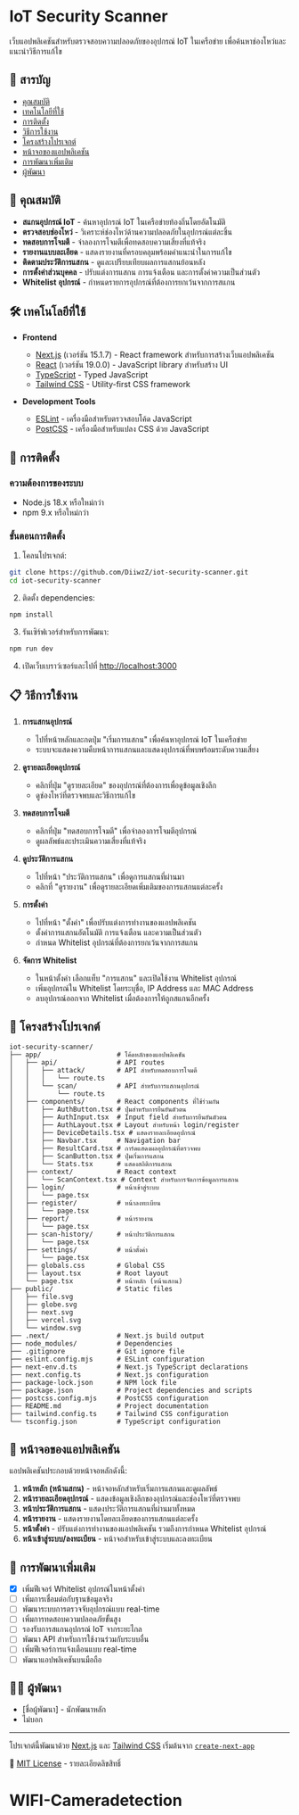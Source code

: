 # IoT Security Scanner

เว็บแอปพลิเคชันสำหรับตรวจสอบความปลอดภัยของอุปกรณ์ IoT ในเครือข่าย เพื่อค้นหาช่องโหว่และแนะนำวิธีการแก้ไข

## 📑 สารบัญ

- [คุณสมบัติ](#คุณสมบัติ)
- [เทคโนโลยีที่ใช้](#เทคโนโลยีที่ใช้)
- [การติดตั้ง](#การติดตั้ง)
- [วิธีการใช้งาน](#วิธีการใช้งาน)
- [โครงสร้างโปรเจกต์](#โครงสร้างโปรเจกต์)
- [หน้าจอของแอปพลิเคชัน](#หน้าจอของแอปพลิเคชัน)
- [การพัฒนาเพิ่มเติม](#การพัฒนาเพิ่มเติม)
- [ผู้พัฒนา](#ผู้พัฒนา)

## 🚀 คุณสมบัติ

- **สแกนอุปกรณ์ IoT** - ค้นหาอุปกรณ์ IoT ในเครือข่ายท้องถิ่นโดยอัตโนมัติ
- **ตรวจสอบช่องโหว่** - วิเคราะห์ช่องโหว่ด้านความปลอดภัยในอุปกรณ์แต่ละชิ้น
- **ทดสอบการโจมตี** - จำลองการโจมตีเพื่อทดสอบความเสี่ยงที่แท้จริง
- **รายงานแบบละเอียด** - แสดงรายงานที่ครอบคลุมพร้อมคำแนะนำในการแก้ไข
- **ติดตามประวัติการแสกน** - ดูและเปรียบเทียบผลการแสกนย้อนหลัง
- **การตั้งค่าส่วนบุคคล** - ปรับแต่งการแสกน การแจ้งเตือน และการตั้งค่าความเป็นส่วนตัว
- **Whitelist อุปกรณ์** - กำหนดรายการอุปกรณ์ที่ต้องการยกเว้นจากการสแกน

## 🛠 เทคโนโลยีที่ใช้

- **Frontend**
  - [Next.js](https://nextjs.org/) (เวอร์ชัน 15.1.7) - React framework สำหรับการสร้างเว็บแอปพลิเคชัน
  - [React](https://reactjs.org/) (เวอร์ชัน 19.0.0) - JavaScript library สำหรับสร้าง UI
  - [TypeScript](https://www.typescriptlang.org/) - Typed JavaScript
  - [Tailwind CSS](https://tailwindcss.com/) - Utility-first CSS framework

- **Development Tools**
  - [ESLint](https://eslint.org/) - เครื่องมือสำหรับตรวจสอบโค้ด JavaScript
  - [PostCSS](https://postcss.org/) - เครื่องมือสำหรับแปลง CSS ด้วย JavaScript

## 🔧 การติดตั้ง

### ความต้องการของระบบ

- Node.js 18.x หรือใหม่กว่า
- npm 9.x หรือใหม่กว่า

### ขั้นตอนการติดตั้ง

1. โคลนโปรเจกต์:

```bash
git clone https://github.com/DiiwzZ/iot-security-scanner.git
cd iot-security-scanner
```

2. ติดตั้ง dependencies:

```bash
npm install
```

3. รันเซิร์ฟเวอร์สำหรับการพัฒนา:

```bash
npm run dev
```

4. เปิดเว็บเบราว์เซอร์และไปที่ [http://localhost:3000](http://localhost:3000)

## 📋 วิธีการใช้งาน

1. **การแสกนอุปกรณ์**
   - ไปที่หน้าหลักและกดปุ่ม "เริ่มการแสกน" เพื่อค้นหาอุปกรณ์ IoT ในเครือข่าย
   - ระบบจะแสดงความคืบหน้าการแสกนและแสดงอุปกรณ์ที่พบพร้อมระดับความเสี่ยง

2. **ดูรายละเอียดอุปกรณ์**
   - คลิกที่ปุ่ม "ดูรายละเอียด" ของอุปกรณ์ที่ต้องการเพื่อดูข้อมูลเชิงลึก
   - ดูช่องโหว่ที่ตรวจพบและวิธีการแก้ไข

3. **ทดสอบการโจมตี**
   - คลิกที่ปุ่ม "ทดสอบการโจมตี" เพื่อจำลองการโจมตีอุปกรณ์
   - ดูผลลัพธ์และประเมินความเสี่ยงที่แท้จริง

4. **ดูประวัติการแสกน**
   - ไปที่หน้า "ประวัติการแสกน" เพื่อดูการแสกนที่ผ่านมา
   - คลิกที่ "ดูรายงาน" เพื่อดูรายละเอียดเพิ่มเติมของการแสกนแต่ละครั้ง

5. **การตั้งค่า**
   - ไปที่หน้า "ตั้งค่า" เพื่อปรับแต่งการทำงานของแอปพลิเคชัน
   - ตั้งค่าการแสกนอัตโนมัติ การแจ้งเตือน และความเป็นส่วนตัว
   - กำหนด Whitelist อุปกรณ์ที่ต้องการยกเว้นจากการสแกน

6. **จัดการ Whitelist**
   - ในหน้าตั้งค่า เลือกแท็บ "การแสกน" และเปิดใช้งาน Whitelist อุปกรณ์
   - เพิ่มอุปกรณ์ใน Whitelist โดยระบุชื่อ, IP Address และ MAC Address
   - ลบอุปกรณ์ออกจาก Whitelist เมื่อต้องการให้ถูกสแกนอีกครั้ง

## 📁 โครงสร้างโปรเจกต์

```
iot-security-scanner/
├── app/                   # โค้ดหลักของแอปพลิเคชัน
│   ├── api/               # API routes
│   │   ├── attack/        # API สำหรับทดสอบการโจมตี
│   │   │   └── route.ts
│   │   └── scan/          # API สำหรับการแสกนอุปกรณ์
│   │       └── route.ts
│   ├── components/        # React components ที่ใช้ร่วมกัน
│   │   ├── AuthButton.tsx # ปุ่มสำหรับการยืนยันตัวตน
│   │   ├── AuthInput.tsx  # Input field สำหรับการยืนยันตัวตน
│   │   ├── AuthLayout.tsx # Layout สำหรับหน้า login/register
│   │   ├── DeviceDetails.tsx # แสดงรายละเอียดอุปกรณ์
│   │   ├── Navbar.tsx     # Navigation bar
│   │   ├── ResultCard.tsx # การ์ดแสดงผลอุปกรณ์ที่ตรวจพบ
│   │   ├── ScanButton.tsx # ปุ่มเริ่มการแสกน
│   │   └── Stats.tsx      # แสดงสถิติการแสกน
│   ├── context/           # React context
│   │   └── ScanContext.tsx # Context สำหรับการจัดการข้อมูลการแสกน
│   ├── login/             # หน้าเข้าสู่ระบบ
│   │   └── page.tsx
│   ├── register/          # หน้าลงทะเบียน
│   │   └── page.tsx
│   ├── report/            # หน้ารายงาน
│   │   └── page.tsx
│   ├── scan-history/      # หน้าประวัติการแสกน
│   │   └── page.tsx
│   ├── settings/          # หน้าตั้งค่า
│   │   └── page.tsx
│   ├── globals.css        # Global CSS
│   ├── layout.tsx         # Root layout
│   └── page.tsx           # หน้าหลัก (หน้าแสกน)
├── public/                # Static files
│   ├── file.svg
│   ├── globe.svg
│   ├── next.svg
│   ├── vercel.svg
│   └── window.svg
├── .next/                 # Next.js build output
├── node_modules/          # Dependencies
├── .gitignore             # Git ignore file
├── eslint.config.mjs      # ESLint configuration
├── next-env.d.ts          # Next.js TypeScript declarations
├── next.config.ts         # Next.js configuration
├── package-lock.json      # NPM lock file
├── package.json           # Project dependencies and scripts
├── postcss.config.mjs     # PostCSS configuration
├── README.md              # Project documentation
├── tailwind.config.ts     # Tailwind CSS configuration
└── tsconfig.json          # TypeScript configuration
```

## 📱 หน้าจอของแอปพลิเคชัน

แอปพลิเคชันประกอบด้วยหน้าจอหลักดังนี้:

1. **หน้าหลัก (หน้าแสกน)** - หน้าจอหลักสำหรับเริ่มการแสกนและดูผลลัพธ์
2. **หน้ารายละเอียดอุปกรณ์** - แสดงข้อมูลเชิงลึกของอุปกรณ์และช่องโหว่ที่ตรวจพบ
3. **หน้าประวัติการแสกน** - แสดงประวัติการแสกนที่ผ่านมาทั้งหมด
4. **หน้ารายงาน** - แสดงรายงานโดยละเอียดของการแสกนแต่ละครั้ง
5. **หน้าตั้งค่า** - ปรับแต่งการทำงานของแอปพลิเคชัน รวมถึงการกำหนด Whitelist อุปกรณ์
6. **หน้าเข้าสู่ระบบ/ลงทะเบียน** - หน้าจอสำหรับเข้าสู่ระบบและลงทะเบียน

## 🔮 การพัฒนาเพิ่มเติม

- [x] เพิ่มฟีเจอร์ Whitelist อุปกรณ์ในหน้าตั้งค่า
- [ ] เพิ่มการเชื่อมต่อกับฐานข้อมูลจริง
- [ ] พัฒนาระบบการตรวจจับอุปกรณ์แบบ real-time
- [ ] เพิ่มการทดสอบความปลอดภัยขั้นสูง
- [ ] รองรับการสแกนอุปกรณ์ IoT จากระยะไกล
- [ ] พัฒนา API สำหรับการใช้งานร่วมกับระบบอื่น
- [ ] เพิ่มฟีเจอร์การแจ้งเตือนแบบ real-time
- [ ] พัฒนาแอปพลิเคชันบนมือถือ

## 👨‍💻 ผู้พัฒนา

- [ชื่อผู้พัฒนา] - นักพัฒนาหลัก
- ไม่บอก

---

โปรเจกต์นี้พัฒนาด้วย [Next.js](https://nextjs.org/) และ [Tailwind CSS](https://tailwindcss.com/) เริ่มต้นจาก [`create-next-app`](https://nextjs.org/docs/app/api-reference/cli/create-next-app)

📄 [MIT License](./LICENSE) - รายละเอียดลิขสิทธิ์
# WIFI-Cameradetection
